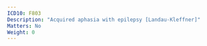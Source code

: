 ```yaml
---
ICD10: F803
Description: "Acquired aphasia with epilepsy [Landau-Kleffner]"
Matters: No
Weight: 0
---
```

